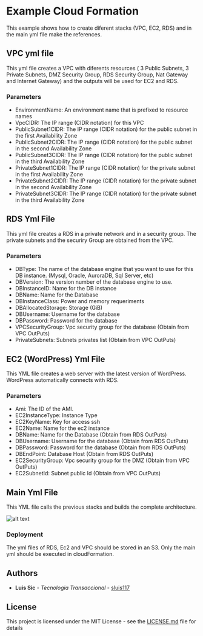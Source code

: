 # Example Cloud Formation

This example shows how to create diferent stacks (VPC, EC2, RDS) and in the main yml file make the references.

## VPC yml file

This yml file creates a VPC with diferents resources ( 3 Public Subnets, 3 Private Subnets, DMZ Security Group, RDS Security Group, Nat Gateway and Internet Gateway) and the outputs will be used for EC2 and RDS.

### Parameters

* EnvironmentName: An environment name that is prefixed to resource names
* VpcCIDR: The IP range (CIDR notation) for this VPC
* PublicSubnet1CIDR: The IP range (CIDR notation) for the public subnet in the first Availability Zone
* PublicSubnet2CIDR: The IP range (CIDR notation) for the public subnet in the second Availability Zone
* PublicSubnet3CIDR: The IP range (CIDR notation) for the public subnet in the third Availability Zone
* PrivateSubnet1CIDR: The IP range (CIDR notation) for the private subnet in the first Availability Zone
* PrivateSubnet2CIDR: The IP range (CIDR notation) for the private subnet in the second Availability Zone
* PrivateSubnet3CIDR: The IP range (CIDR notation) for the private subnet in the third Availability Zone

## RDS Yml File

This yml file creates a RDS in a private network and in a security group. The private subnets and the securiry Group are obtained from the VPC.

### Parameters

* DBType: The name of the database engine that you want to use for this DB instance. (Mysql, Oracle, AuroraDB, Sql Server, etc)
* DBVersion: The version number of the database engine to use.
* DBInstanceID: Name for the DB instance
* DBName: Name for the Database
* DBInstanceClass: Power and memory requeriments
* DBAllocatedStorage: Storage (GiB)
* DBUsername: Username for the database
* DBPassword: Password for the database
* VPCSecurityGroup: Vpc security group for the database (Obtain from VPC OutPuts)
* PrivateSubnets: Subnets privates list (Obtain from VPC OutPuts)


## EC2 (WordPress) Yml File

This YML file creates a web server with the latest version of WordPress. WordPress automatically connects with RDS.

### Parameters

* Ami: The ID of the AMI.
* EC2InstanceType: Instance Type
* EC2KeyName: Key for access ssh
* EC2Name: Name for the ec2 instance
* DBName: Name for the Database (Obtain from RDS OutPuts)
* DBUsername: Username for the database (Obtain from RDS OutPuts)
* DBPassword: Password for the database (Obtain from RDS OutPuts)
* DBEndPoint: Database Host (Obtain from RDS OutPuts)
* EC2SecurityGroup: Vpc security group for the DMZ (Obtain from VPC OutPuts)
* EC2SubnetId: Subnet public Id (Obtain from VPC OutPuts)

## Main Yml File

This YML file calls the previous stacks and builds the complete architecture.

![alt text](https://drive.google.com/file/d/1aUolKpS_M7Bs6b9SkD1BT14IJzlWllf2/view?usp=sharing)

### Deployment

The yml files of RDS, Ec2 and VPC should be stored in an S3. Only the main yml should be executed in cloudFormation.
 
## Authors

* **Luis Sic** - *Tecnologia Transaccional* - [sluis117](https://github.com/LuisSic)

## License

This project is licensed under the MIT License - see the [LICENSE.md](LICENSE.md) file for details
